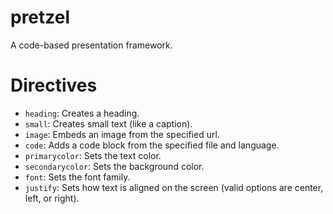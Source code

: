 # pretzel
A code-based presentation framework.

# Directives

- `heading`: Creates a heading.
- `small`: Creates small text (like a caption).
- `image`: Embeds an image from the specified url.
- `code`: Adds a code block from the specified file and language.
- `primarycolor`: Sets the text color.
- `secondarycolor`: Sets the background color.
- `font`: Sets the font family.
- `justify`: Sets how text is aligned on the screen (valid options are center, left, or right).